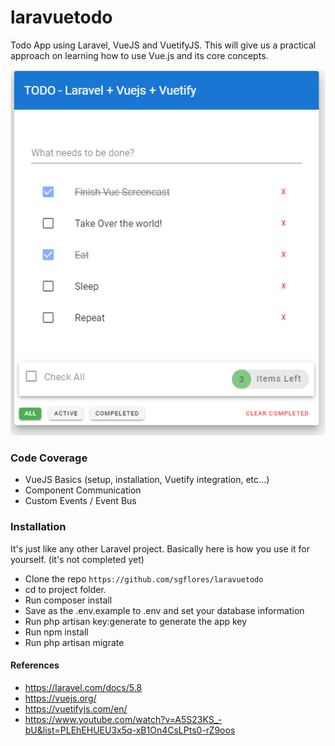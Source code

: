 # laravuetodo

Todo App using Laravel, VueJS and VuetifyJS. This will give us a practical approach on learning how to use Vue.js and its core concepts.

<img src="https://github.com/opic123/laravuetodo/blob/dev/public/images/Cover.PNG" />

### Code Coverage
* VueJS Basics (setup, installation, Vuetify integration, etc...)
* Component Communication
* Custom Events / Event Bus

### Installation
It's just like any other Laravel project. Basically here is how you use it for yourself. (it's not completed yet)

* Clone the repo `https://github.com/sgflores/laravuetodo`
* cd to project folder.
* Run composer install
* Save as the .env.example to .env and set your database information
* Run php artisan key:generate to generate the app key
* Run npm install
* Run php artisan migrate

#### References
* https://laravel.com/docs/5.8
* https://vuejs.org/
* https://vuetifyjs.com/en/
* https://www.youtube.com/watch?v=A5S23KS_-bU&list=PLEhEHUEU3x5q-xB1On4CsLPts0-rZ9oos
